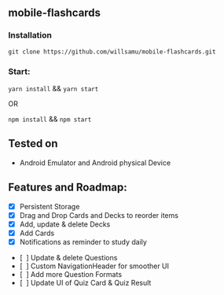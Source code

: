 ## mobile-flashcards

### Installation

```
git clone https://github.com/willsamu/mobile-flashcards.git
```

### Start:

`yarn install` && `yarn start`

OR

`npm install` && `npm start`

## Tested on

- Android Emulator and Android physical Device

## Features and Roadmap:

- [x] Persistent Storage
- [x] Drag and Drop Cards and Decks to reorder items
- [x] Add, update & delete Decks
- [x] Add Cards
- [x] Notifications as reminder to study daily
- [&nbsp;&nbsp;] Update & delete Questions
- [&nbsp;&nbsp;] Custom NavigationHeader for smoother UI
- [&nbsp;&nbsp;] Add more Question Formats
- [&nbsp;&nbsp;] Update UI of Quiz Card & Quiz Result
